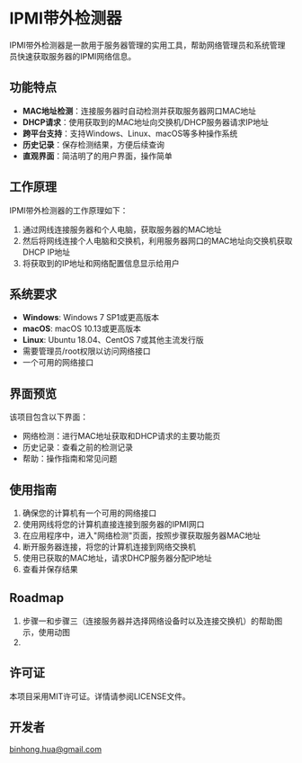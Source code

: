 # IPMI带外检测器

IPMI带外检测器是一款用于服务器管理的实用工具，帮助网络管理员和系统管理员快速获取服务器的IPMI网络信息。

## 功能特点

- **MAC地址检测**：连接服务器时自动检测并获取服务器网口MAC地址
- **DHCP请求**：使用获取到的MAC地址向交换机/DHCP服务器请求IP地址
- **跨平台支持**：支持Windows、Linux、macOS等多种操作系统
- **历史记录**：保存检测结果，方便后续查询
- **直观界面**：简洁明了的用户界面，操作简单

## 工作原理

IPMI带外检测器的工作原理如下：

1. 通过网线连接服务器和个人电脑，获取服务器的MAC地址
2. 然后将网线连接个人电脑和交换机，利用服务器网口的MAC地址向交换机获取DHCP IP地址
3. 将获取到的IP地址和网络配置信息显示给用户

## 系统要求

- **Windows**: Windows 7 SP1或更高版本
- **macOS**: macOS 10.13或更高版本
- **Linux**: Ubuntu 18.04、CentOS 7或其他主流发行版
- 需要管理员/root权限以访问网络接口
- 一个可用的网络接口

## 界面预览

该项目包含以下界面：

- 网络检测：进行MAC地址获取和DHCP请求的主要功能页
- 历史记录：查看之前的检测记录
- 帮助：操作指南和常见问题


## 使用指南
1. 确保您的计算机有一个可用的网络接口
2. 使用网线将您的计算机直接连接到服务器的IPMI网口
3. 在应用程序中，进入"网络检测"页面，按照步骤获取服务器MAC地址
4. 断开服务器连接，将您的计算机连接到网络交换机
5. 使用已获取的MAC地址，请求DHCP服务器分配IP地址
6. 查看并保存结果


## Roadmap
1. 步骤一和步骤三（连接服务器并选择网络设备时以及连接交换机）的帮助图示，使用动图
2. 

## 许可证
本项目采用MIT许可证。详情请参阅LICENSE文件。

## 开发者
binhong.hua@gmail.com